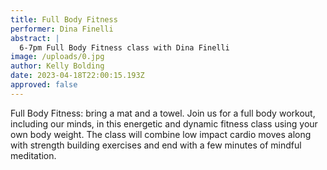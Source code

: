 ```yaml
---
title: Full Body Fitness
performer: Dina Finelli
abstract: |
  6-7pm Full Body Fitness class with Dina Finelli
image: /uploads/0.jpg
author: Kelly Bolding
date: 2023-04-18T22:00:15.193Z
approved: false
---
```

Full Body Fitness: bring a mat and a towel. Join us for a full body workout, including our minds, in this energetic and dynamic fitness class using your own body weight. The class will combine low impact cardio moves along with strength building exercises and end with a few minutes of mindful meditation.